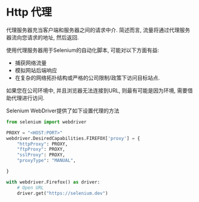 # Http 代理

代理服务器充当客户端和服务器之间的请求中介. 简述而言, 流量将通过代理服务器流向您请求的地址, 然后返回.

使用代理服务器用于Selenium的自动化脚本, 可能对以下方面有益:
* 捕获网络流量
* 模拟网站后端响应
* 在复杂的网络拓扑结构或严格的公司限制/政策下访问目标站点.

如果您在公司环境中, 并且浏览器无法连接到URL, 则最有可能是因为环境, 需要借助代理进行访问.

Selenium WebDriver提供了如下设置代理的方法

```py
from selenium import webdriver

PROXY = "<HOST:PORT>"
webdriver.DesiredCapabilities.FIREFOX['proxy'] = {
    "httpProxy": PROXY,
    "ftpProxy": PROXY,
    "sslProxy": PROXY,
    "proxyType": "MANUAL",

}

with webdriver.Firefox() as driver:
    # Open URL
    driver.get("https://selenium.dev")
```


